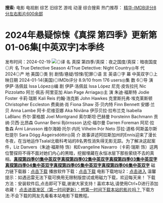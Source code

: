 **搜索:** 电影 电视剧 综艺 旧综艺 游戏 动漫 综合搜索 热门推荐： [精华-IMDB评分8分左右影片600余部](https://www.dytt8.com/html/gndy/jddy/20160320/50510.html)
# 2024年悬疑惊悚《真探 第四季》更新第01-06集[中英双字]本季终
发布时间：2024-02-19 
![](https://img9.doubanio.com/view/photo/l_ratio_poster/public/p2901570743.jpg)◎译 名 真探 第四季/真探：夜之国度/真探：暗夜国度◎片 名 True Detective Season 4/True Detective: Night Country◎年 代 2024◎产 地 美国◎类 别 剧情/悬疑/惊悚/犯罪◎语 言 英语◎字 幕 中英双字◎上映日期 2024-01-14(美国)◎IMDb评分 8.9/10 from 176 users◎集 数 6◎导 演 伊萨·洛佩兹 Issa López◎编 剧 伊萨·洛佩兹 Issa López 尼克·皮佐拉托 Nic Pizzolatto 阿兰·佩吉·阿里亚加 Alan Page Arriaga◎主 演 朱迪·福斯特 Jodie Foster 卡莉·瑞斯 Kali Reis 约翰·浩克斯 John Hawkes 克里斯托弗·埃克莱斯顿 Christopher Eccleston 费奥纳·肖 Fiona Shaw 芬·贝内特 Finn Bennett 安娜·兰贝 Anna Lambe 阿卡·尼维亚娜 Aka Niviâna 伊莎贝拉·拉布兰克 Isabella LaBlanc 乔尔·蒙格朗 Joel Montgrand 索尔斯坦·巴赫曼 Þorsteinn Bachmann 贡纳·贝西·比昂森 Gunnar Bersi Björnsson 达伦·福尔曼 Darren Foreman 阿尼·拉鲁森 Árni Lárusson 维尔海姆·托尔·内托 Vilhelm Þór Neto 莎拉·道格·阿斯盖尔斯杜提尔 Sara Dögg Ásgeirsdóttir◎简 介 故事讲述阿拉斯加州的Ennis迎来了漫长冬夜，在当地运作Tsalal北极科考站的8名男性消失得无影无踪。为了解决这起案件，Liz Danvers（朱迪·福斯特 饰）和Evangeline Navarro（卡莉·瑞斯 饰）这两位警探将不得不面对她们内心的黑暗，挖掘埋藏在永恒冰层下那些萦绕不去的真相。[**真探第四季01集中英双字**](magnet:?xt=urn:btih:75443bfbf209e88d622d33173a8f161d6b2e35ef&dn=%e9%98%b3%e5%85%89%e7%94%b5%e5%bd%b1dygod.org.%e7%9c%9f%e6%8e%a2%e7%ac%ac%e5%9b%9b%e5%ad%a301%e9%9b%86%e4%b8%ad%e8%8b%b1%e5%8f%8c%e5%ad%97.mkv&tr=udp%3a%2f%2ftracker.opentrackr.org%3a1337%2fannounce&tr=udp%3a%2f%2fexodus.desync.com%3a6969%2fannounce)[**真探第四季02集中英双字**](magnet:?xt=urn:btih:76680329395421cce0b71d71550399dfe1ae8b1a&dn=%e9%98%b3%e5%85%89%e7%94%b5%e5%bd%b1dygod.org.%e7%9c%9f%e6%8e%a2%e7%ac%ac%e5%9b%9b%e5%ad%a302%e9%9b%86%e4%b8%ad%e8%8b%b1%e5%8f%8c%e5%ad%97.mkv&tr=udp%3a%2f%2ftracker.opentrackr.org%3a1337%2fannounce&tr=udp%3a%2f%2fexodus.desync.com%3a6969%2fannounce)[**真探第四季03集中英双字**](magnet:?xt=urn:btih:a7fde750c86b18bb5392da103e9634cdf6502a72&dn=%e9%98%b3%e5%85%89%e7%94%b5%e5%bd%b1dygod.org.%e7%9c%9f%e6%8e%a2%e7%ac%ac%e5%9b%9b%e5%ad%a303%e9%9b%86%e4%b8%ad%e8%8b%b1%e5%8f%8c%e5%ad%97.mkv&tr=udp%3a%2f%2ftracker.opentrackr.org%3a1337%2fannounce&tr=udp%3a%2f%2fexodus.desync.com%3a6969%2fannounce)[**真探第四季04集中英双字**](magnet:?xt=urn:btih:009877f4f6a2f00d357a166f98b5b788088ab5aa&dn=%e9%98%b3%e5%85%89%e7%94%b5%e5%bd%b1dygod.org.%e7%9c%9f%e6%8e%a2%e7%ac%ac%e5%9b%9b%e5%ad%a304%e9%9b%86%e4%b8%ad%e8%8b%b1%e5%8f%8c%e5%ad%97.mkv&tr=udp%3a%2f%2ftracker.opentrackr.org%3a1337%2fannounce&tr=udp%3a%2f%2fexodus.desync.com%3a6969%2fannounce)[**真探第四季05集中英双字**](magnet:?xt=urn:btih:34d1485ae498790f02ecc07b2d70329fd2e4a0af&dn=%e9%98%b3%e5%85%89%e7%94%b5%e5%bd%b1dygod.org.%e7%9c%9f%e6%8e%a2%e7%ac%ac%e5%9b%9b%e5%ad%a305%e9%9b%86%e4%b8%ad%e8%8b%b1%e5%8f%8c%e5%ad%97.mkv&tr=udp%3a%2f%2ftracker.opentrackr.org%3a1337%2fannounce&tr=udp%3a%2f%2fexodus.desync.com%3a6969%2fannounce)[**真探第四季06集中英双字**](magnet:?xt=urn:btih:57522ce516f40d563d2c41c0646345bb89cbe3ad&dn=%e9%98%b3%e5%85%89%e7%94%b5%e5%bd%b1dygod.org.%e7%9c%9f%e6%8e%a2%e7%ac%ac%e5%9b%9b%e5%ad%a306%e9%9b%86%e4%b8%ad%e8%8b%b1%e5%8f%8c%e5%ad%97.mkv&tr=udp%3a%2f%2ftracker.opentrackr.org%3a1337%2fannounce&tr=udp%3a%2f%2fexodus.desync.com%3a6969%2fannounce) 磁力链下载器：[点击下载](https://dygod.org/js/bt.htm "qBittorrent") 播放软件下载：[点击下载](https://dygod.org/js/player.htm "PotPlayer") 电影下载地址2：[点击进入](https://dygod.org/ "阳光电影") 温馨提示：如遇迅雷无法下载可换用无限制版尝试或用磁力下载，欢迎每天来！  下载方法：安装软件后,点击即可下载,谢谢大家支持！喜欢本站,请使用Ctrl+D进行添加收藏！ [点击进首发区（第一时间更新）：想第一时间下载本站的影片吗？ ](https://www.ygdy8.net/)下载方法:不会下载的网友先看看本站电影下载教程。